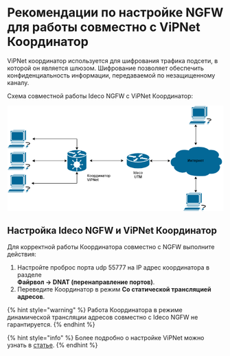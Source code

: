 # Рекомендации по настройке NGFW для работы совместно с ViPNet Координатор

ViPNet координатор используется для шифрования трафика подсети, в которой он является шлюзом. Шифрование позволяет обеспечить конфиденциальность информации, передаваемой по незащищенному каналу.

Схема совместной работы Ideco NGFW с ViPNet Координатор:

![](../../.gitbook/assets/vipnet-coordinator1.png)

## Настройка Ideco NGFW и ViPNet Координатор

Для корректной работы Координатора совместно с NGFW выполните действия:

1. Настройте проброс порта udp 55777 на IP адрес координатора в разделе \
  **Файрвол -> DNAT (перенаправление портов)**.
2. Переведите Координатор в режим **Со статической трансляцией адресов**.

{% hint style="warning" %}
Работа Координатора в режиме динамической трансляции адресов совместно с Ideco NGFW не гарантируется.
{% endhint %}

{% hint style="info" %}
Более подробно о настройке ViPNet можно узнать в [статье](https://infotecs.ru/press-center/publications/printsipy-marshrutizatsii-i-preobrazovaniya-ip-trafika-v-vpn-seti-sozdannoy-s-ispolzovaniem-tekhnolo/).
{% endhint %}